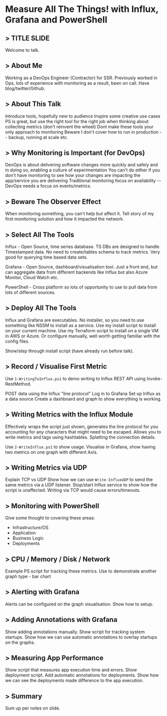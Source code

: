 # Measure All The Things! with Influx, Grafana and PowerShell

## > TITLE SLIDE

Welcome to talk.

## > About Me

Working as a DevOps Engineer (Contractor) for SSR.
Previously worked in Ops, lots of experience with monitoring as a result, been on call.
Have blog/twitter/Github.

## > About This Talk

Introduce tools, hopefully new to audience
Inspire some creative use cases
PS is great, but use the right tool for the right job when thinking about collecting metrics (don't reinvent the wheel)
Dont make these tools your only approach to monitoring
Beware I don't cover how to run in production -- backup, running at scale etc.

## > Why Monitoring is Important (for DevOps)

DevOps is about delivering software changes more quickly and safely and in doing so, enabling a culture of experimentation
You can't do either if you don't have monitoring to see how your changes are impacting the app/service you are delivering
Traditional monitoring focus on availability -- DevOps needs a focus on events/metrics.

## > Beware The Observer Effect

When monitoring something, you can't help but affect it.
Tell story of my first monitoring solution and how it impacted the network.

## > Select All The Tools

Influx - Open Source, time series database.
TS DBs are designed to handle Timestamped data.
No need to create/tables schema to track metrics. Very good for querying time based data sets.

Grafana - Open Source, dashboard/visualisation tool.
Just a front end, but can aggregate data from different backends like Influx but also Azure Monitor, Cloud Watch etc.

PowerShell - Cross platform so lots of opportunity to use to pull data from lots of different sources.

## > Deploy All The Tools

Influx and Grafana are executables.
No installer, so you need to use something like NSSM to install as a service.
Use my install script to install on your current machine.
Use my Terraform script to install on a single VM in AWS or Azure.
Or configure manually, well worth getting familiar with the config files.

Show/step through install script (have already run before talk).

## > Record / Visualise First Metric

Use `1-WritingToInflux.ps1` to demo writing to Influx REST API using Invoke-RestMethod.

POST data using the Influx "line protocol"
Log in to Grafana
Set up Influx as a data source
Create a dashboard and graph to show everything is working.

## > Writing Metrics with the Influx Module

Effectively wraps the script just shown, generates the line protocol for you accounting for any characters that might need to be escaped.
Allows you to write metrics and tags using hashtables.
Splatting the connection details.

Use `2-WriteInflux.ps1` to show usage.
Visualise in Grafana, show having two metrics on one graph with different Axis.

## > Writing Metrics via UDP

Explain TCP vs UDP
Show how we can use `Write-InfluxUDP` to send the same metrics via a UDP listener.
Stop/start Influx service to show how the script is unaffected.
Writing via TCP would cause errors/timeouts.

## > Monitoring with PowerShell

Give some thought to covering these areas:

- Infrastructure/OS
- Application
- Business Logic
- Deployments

## > CPU / Memory / Disk / Network

Example PS script for tracking these metrics.
Use to demonstrate another graph type - bar chart

## > Alerting with Grafana

Alerts can be configured on the graph visualisation.
Show how to setup.

## > Adding Annotations with Grafana

Show adding annotations manually.
Show script for tracking system startups.
Show how we can use automatic annotations to overlay startups on the graphs.

## > Measuring App Performance

Show script that measures app execution time and errors.
Show deployment script.
Add automatic annotations for deployments.
Show how we can see the deployments made difference to the app execution.

## > Summary

Sum up per notes on slide.
